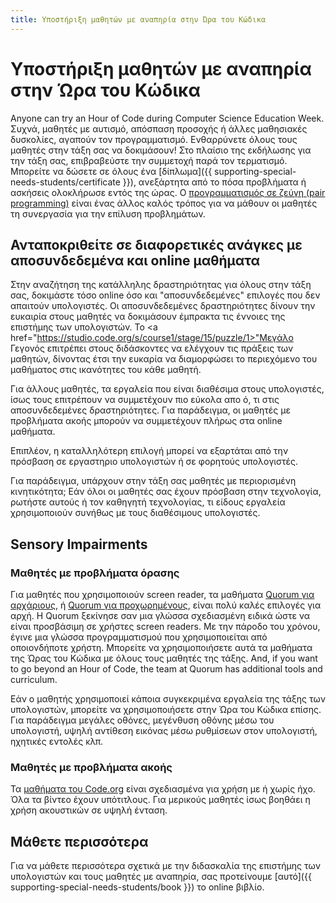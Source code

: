 ```yaml
---
title: Υποστήριξη μαθητών με αναπηρία στην Ώρα του Κώδικα
---
```


# Υποστήριξη μαθητών με αναπηρία στην Ώρα του Κώδικα

Anyone can try an Hour of Code during Computer Science Education Week. Συχνά, μαθητές με αυτισμό, απόσπαση προσοχής ή άλλες μαθησιακές δυσκολίες, αγαπούν τον προγραμματισμό. Ενθαρρύνετε όλους τους μαθητές στην τάξη σας να δοκιμάσουν! Στο πλαίσιο της εκδήλωσης για την τάξη σας, επιβραβεύστε την συμμετοχή παρά τον τερματισμό. Μπορείτε να δώσετε σε όλους ένα [δίπλωμα]({{ supporting-special-needs-students/certificate }}), ανεξάρτητα από το πόσα προβλήματα ή ασκήσεις ολοκλήρωσε εντός της ώρας. Ο [ προγραμματισμός σε ζεύγη (pair programming)](https://www.youtube.com/watch?v=vgkahOzFH2Q) είναι ένας άλλος καλός τρόπος για να μάθουν οι μαθητές τη συνεργασία για την επίλυση προβλημάτων.

## Ανταποκριθείτε σε διαφορετικές ανάγκες με αποσυνδεδεμένα και online μαθήματα

Στην αναζήτηση της κατάλληλης δραστηριότητας για όλους στην τάξη σας, δοκιμάστε τόσο online όσο και "αποσυνδεδεμένες" επιλογές που δεν απαιτούν υπολογιστές. Οι αποσυνδεδεμένες δραστηριότητες δίνουν την ευκαιρία στους μαθητές να δοκιμάσουν έμπρακτα τις έννοιες της επιστήμης των υπολογιστών. Το <a href="https://studio.code.org/s/course1/stage/15/puzzle/1>"Μεγάλο Γεγονός</a> επιτρέπει στους διδάσκοντες να ελέγχουν τις πράξεις των μαθητών, δίνοντας έτσι την ευκαρία να διαμορφώσει το περιεχόμενο του μαθήματος στις ικανότητες του κάθε μαθητή.

Για άλλους μαθητές, τα εργαλεία που είναι διαθέσιμα στους υπολογιστές, ίσως τους επιτρέπουν να συμμετέχουν πιο εύκολα απο ό, τι στις αποσυνδεδεμένες δραστηριότητες. Για παράδειγμα, οι μαθητές με προβλήματα ακοής μπορούν να συμμετέχουν πλήρως στα online μαθήματα.

Επιπλέον, η καταλληλότερη επιλογή μπορεί να εξαρτάται από την πρόσβαση σε εργαστηριο υπολογιστών ή σε φορητούς υπολογιστές.

Για παράδειγμα, υπάρχουν στην τάξη σας μαθητές με περιορισμένη κινητικότητα; Εάν όλοι οι μαθητές σας έχουν πρόσβαση στην τεχνολογία, ρωτήστε αυτούς ή τον καθηγητή τεχνολογίας, τι είδους εργαλεία χρησιμοποιούν συνήθως με τους διαθέσιμους υπολογιστές.

## Sensory Impairments

### Μαθητές με προβλήματα όρασης

Για μαθητές που χρησιμοποιούν screen reader, τα μαθήματα [Quorum για αρχάριους](https://quorumlanguage.com/hourofcode/astro1.html), ή [Quorum για προχωρημένους](https://quorumlanguage.com/hourofcode/part1.html), είναι πολύ καλές επιλογές για αρχή. Η Quorum ξεκίνησε σαν μια γλώσσα σχεδιασμένη ειδικά ώστε να είναι προσβάσιμη σε χρήστες screen readers. Με την πάροδο του χρόνου, έγινε μια γλώσσα προγραμματισμού που χρησιμοποιείται από οποιονδήποτε χρήστη. Μπορείτε να χρησιμοποιήσετε αυτά τα μαθήματα της Ώρας του Κώδικα με όλους τους μαθητές της τάξης. And, if you want to go beyond an Hour of Code, the team at Quorum has additional tools and curriculum.

Εάν ο μαθητής χρησιμοποιεί κάποια συγκεκριμένα εργαλεία της τάξης των υπολογιστών, μπορείτε να χρησιμοποιήσετε στην Ώρα του Κώδικα επίσης. Για παράδειγμα μεγάλες οθόνες, μεγένθυση οθόνης μέσω του υπολογιστή, υψηλή αντίθεση εικόνας μέσω ρυθμίσεων στον υπολογιστή, ηχητικές εντολές κλπ.

### Μαθητές με προβλήματα ακοής

Τα [μαθήματα του Code.org](https://studio.code.org/) είναι σχεδιασμένα για χρήση με ή χωρίς ήχο. Όλα τα βίντεο έχουν υπότιτλους. Για μερικούς μαθητές ίσως βοηθάει η χρήση ακουστικών σε υψηλή ένταση.

## Μάθετε περισσότερα

Για να μάθετε περισσότερα σχετικά με την διδασκαλία της επιστήμης των υπολογιστών και τους μαθητές με αναπηρία, σας προτείνουμε [αυτό]({{ supporting-special-needs-students/book }}) το online βιβλίο.